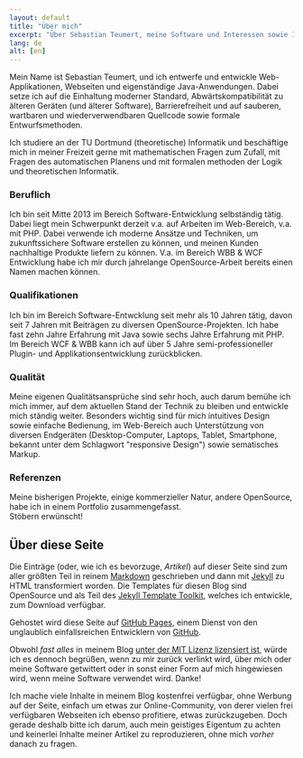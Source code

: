 ```yaml
---
layout: default
title: "Über mich"
excerpt: "Über Sebastian Teumert, meine Software und Interessen sowie Informationen über meinen Blog"
lang: de
alt: [en]
---
```

<p>Mein Name ist Sebastian Teumert, und ich entwerfe und entwickle Web-Applikationen, Webseiten und eigenständige
Java-Anwendungen. Dabei setze ich auf die Einhaltung moderner Standard, Abwärtskompatibilität zu älteren Geräten
(und älterer  Software), Barrierefreiheit und auf sauberen, wartbaren und wiederverwendbaren Quellcode sowie formale
Entwurfsmethoden.</p>
<p>Ich studiere an der TU Dortmund (theoretische) Informatik und beschäftige mich in meiner Freizeit gerne mit
mathematischen Fragen zum Zufall, mit Fragen des automatischen Planens und mit formalen methoden der Logik und 
theoretischen Informatik.</p>

<h3>Beruflich</h3>
<p>Ich bin seit Mitte 2013 im Bereich Software-Entwicklung selbständig tätig. Dabei liegt mein Schwerpunkt derzeit v.a.
auf Arbeiten im Web-Bereich, v.a. mit PHP. Dabei verwende ich moderne Ansätze und Techniken, um zukunftssichere Software
erstellen zu können, und meinen Kunden nachhaltige Produkte liefern zu können. V.a. im Bereich WBB & WCF Entwicklung habe ich
mir durch jahrelange OpenSource-Arbeit bereits einen Namen machen können.</p>

<h3>Qualifikationen</h3>
<p>Ich bin im Bereich Software-Entwcklung seit mehr als 10 Jahren tätig, davon seit 7 Jahren mit Beiträgen zu diversen
OpenSource-Projekten. Ich habe fast zehn Jahre Erfahrung mit Java sowie sechs Jahre Erfahrung mit PHP. Im Bereich WCF & WBB
kann ich auf über 5 Jahre semi-professioneller Plugin- und Applikationsentwicklung zurückblicken.</p>

<h3>Qualität</h3>
<p>Meine eigenen Qualitätsansprüche sind sehr hoch, auch darum bemühe ich mich immer, auf dem aktuellen Stand der Technik zu
bleiben und entwickle mich ständig weiter. Besonders wichtig sind für mich intuitives Design sowie einfache Bedienung, 
im Web-Bereich auch Unterstützung von diversen Endgeräten (Desktop-Computer, Laptops, Tablet, Smartphone, bekannt unter dem
Schlagwort "responsive Design") sowie sematisches Markup.
</p>

<h3>Referenzen</h3>
<p>Meine bisherigen Projekte, einige kommerzieller Natur, andere OpenSource, habe ich in einem Portfolio zusammengefasst.<br/>
Stöbern erwünscht!</p>

Über diese Seite
----------------

Die Einträge (oder, wie ich es bevorzuge, *Artikel*) auf dieser Seite sind zum aller größten Teil in reinem 
[Markdown](http://daringfireball.net/projects/markdown/) geschrieben und dann mit [Jekyll](http://jekyllrb.com) zu HTML
transformiert worden.
Die Templates für diesen Blog sind OpenSource und als Teil des
[Jekyll Template Toolkit](https://github.com/NetzwergX/jekyll-template-toolkit), welches ich entwickle, zum Download
verfügbar.

Gehostet wird diese Seite auf [GitHub Pages](http://pages.github.com), einem Dienst von den unglaublich einfallsreichen 
Entwicklern von [GitHub](http://github.com).

Obwohl *fast alles* in meinem Blog 
[unter der MIT Lizenz lizensiert ist](https://github.com/NetzwergX/netzwergx.github.com#license), würde ich es dennoch begrüßen,
wenn zu mir zurück verlinkt wird, über mich oder meine Software getwittert oder in sonst einer Form auf mich hingewiesen wird,
wenn meine Software verwendet wird. Danke!

Ich mache viele Inhalte in meinem Blog kostenfrei verfügbar, ohne Werbung auf der Seite,  einfach um etwas zur Online-Community, 
von derer vielen frei verfügbaren Webseiten ich ebenso profitiere, etwas zurückzugeben. Doch gerade deshalb bitte ich darum, 
auch mein geistiges Eigentum zu achten und keinerlei Inhalte meiner Artikel zu reproduzieren, ohne mich *vorher* danach zu fragen.
